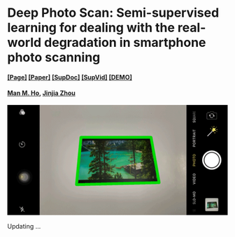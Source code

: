# Deep Photo Scan: Semi-supervised learning for dealing with the real-world degradation in smartphone photo scanning
#### [[Page]](https://minhmanho.github.io/dpscan/) [[Paper]](https://arxiv.org/abs/2102.06120) [[SupDoc]](https://drive.google.com/file/d/1atoOvwUAnS7qJ438w8GB-mmwg5QwwLrf/view?usp=sharing) [[SupVid]](https://drive.google.com/file/d/1hF7clPr6jitjDRBCJCiMwTlYjDEknO8P/view?usp=sharing) [[DEMO]](https://youtu.be/-kC2T6vMlpQ)
#### [Man M. Ho](https://minhmanho.github.io/), [Jinjia Zhou](https://www.zhou-lab.info/jinjia-zhou)
![Alt Text](https://raw.githubusercontent.com/minhmanho/dpscan/master/docs/images/dpscan.gif)

Updating ...

